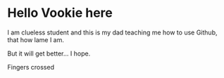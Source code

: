 
# Hello Vookie here

I am clueless student and this is my dad teaching me how to use Github, that how lame I am.

But it will get better... I hope.

Fingers crossed
